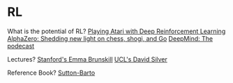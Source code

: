 # RL
What is the potential of RL?
[Playing Atari with Deep Reinforcement Learning](https://deepmind.com/research/publications/playing-atari-deep-reinforcement-learning)
[AlphaZero: Shedding new light on chess, shogi, and Go](https://deepmind.com/blog/article/alphazero-shedding-new-light-grand-games-chess-shogi-and-go)
[DeepMind: The podecast](https://www.youtube.com/playlist?list=PLqYmG7hTraZBiUr6_Qf8YTS2Oqy3OGZEj)

Lectures?
[Stanford's Emma Brunskill](https://www.youtube.com/playlist?list=PLoROMvodv4rOSOPzutgyCTapiGlY2Nd8u)
[UCL's David Silver](https://www.youtube.com/playlist?list=PLqYmG7hTraZDM-OYHWgPebj2MfCFzFObQ)

Reference Book?
[Sutton-Barto](http://incompleteideas.net/book/bookdraft2017nov5.pdf)
